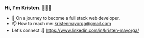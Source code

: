 ### Hi, I'm Kristen.  👩🏽‍💻


- 🌱 On a journey to become a full stack web developer.
- 📫 How to reach me: kristenmayorga@gmail.com 
- Let's connect :👥 https://www.linkedin.com/in/kristen-mayorga/ 


